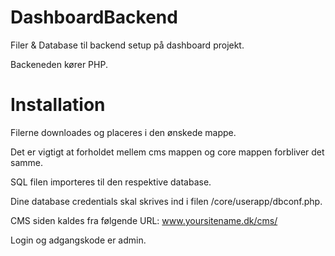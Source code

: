 # DashboardBackend
Filer &amp; Database til backend setup på dashboard projekt.

Backeneden kører PHP.

# Installation
Filerne downloades og placeres i den ønskede mappe.

Det er vigtigt at forholdet mellem cms mappen og core mappen forbliver det samme.

SQL filen importeres til den respektive database.

Dine database credentials skal skrives ind i filen /core/userapp/dbconf.php.

CMS siden kaldes fra følgende URL: www.yoursitename.dk/cms/

Login og adgangskode er admin.
